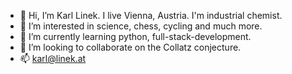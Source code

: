 - 👋 Hi, I’m Karl Linek. I live Vienna, Austria. I'm industrial chemist.
- 👀 I’m interested in science, chess, cycling and much more.
- 🌱 I’m currently learning python, full-stack-development.
- 💞️ I’m looking to collaborate on the Collatz conjecture.
- 📫 karl@linek.at

<!---
demophilo/demophilo is a ✨ special ✨ repository because its `README.md` (this file) appears on your GitHub profile.
You can click the Preview link to take a look at your changes.
--->

